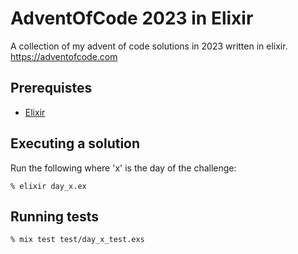 # AdventOfCode 2023 in Elixir

A collection of my advent of code solutions in 2023 written in elixir.
https://adventofcode.com

## Prerequistes

- [Elixir](https://elixir-lang.org/install.html)

## Executing a solution

Run the following where 'x' is the day of the challenge:
```
% elixir day_x.ex
```

## Running tests

```
% mix test test/day_x_test.exs
```